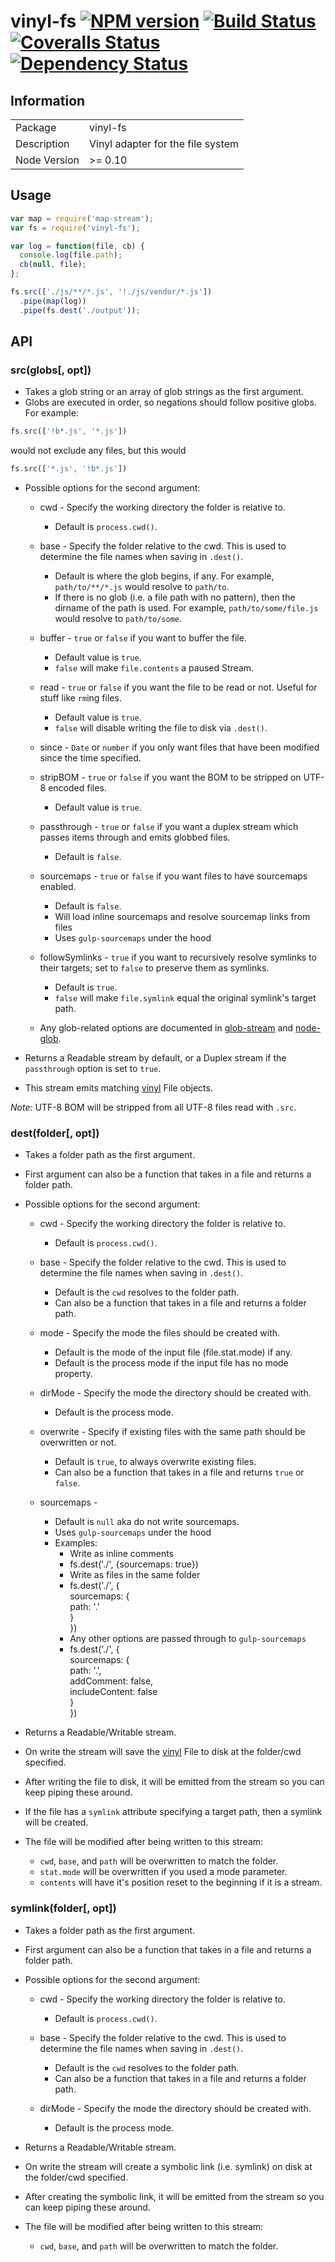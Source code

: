# vinyl-fs [![NPM version][npm-image]][npm-url] [![Build Status][travis-image]][travis-url] [![Coveralls Status][coveralls-image]][coveralls-url] [![Dependency Status][depstat-image]][depstat-url]
## Information
<table>
  <tr><td>Package</td><td>vinyl-fs</td></tr>
  <tr><td>Description</td><td>Vinyl adapter for the file system</td></tr>
  <tr><td>Node Version</td><td>>= 0.10</td></tr>
</table>

## Usage

```javascript
var map = require('map-stream');
var fs = require('vinyl-fs');

var log = function(file, cb) {
  console.log(file.path);
  cb(null, file);
};

fs.src(['./js/**/*.js', '!./js/vendor/*.js'])
  .pipe(map(log))
  .pipe(fs.dest('./output'));
```

## API
### src(globs[, opt])
- Takes a glob string or an array of glob strings as the first argument.
- Globs are executed in order, so negations should follow positive globs. For example:

```js
fs.src(['!b*.js', '*.js'])
```

would not exclude any files, but this would

```js
fs.src(['*.js', '!b*.js'])
```

- Possible options for the second argument:
  - cwd - Specify the working directory the folder is relative to.
    - Default is `process.cwd()`.

  - base - Specify the folder relative to the cwd. This is used to determine the file names when saving in `.dest()`.
    - Default is where the glob begins, if any. For example, `path/to/**/*.js` would resolve to `path/to`.
    - If there is no glob (i.e. a file path with no pattern), then the dirname of the path is used. For example, `path/to/some/file.js` would resolve to `path/to/some`.

  - buffer - `true` or `false` if you want to buffer the file.
    - Default value is `true`.
    - `false` will make `file.contents` a paused Stream.

  - read - `true` or `false` if you want the file to be read or not. Useful for stuff like `rm`ing files.
    - Default value is `true`.
    - `false` will disable writing the file to disk via `.dest()`.

  - since - `Date` or `number` if you only want files that have been modified since the time specified.
  - stripBOM - `true` or `false` if you want the BOM to be stripped on UTF-8 encoded files.
    - Default value is `true`.

  - passthrough - `true` or `false` if you want a duplex stream which passes items through and emits globbed files.
    - Default is `false`.

  - sourcemaps - `true` or `false` if you want files to have sourcemaps enabled.
    - Default is `false`.
    - Will load inline sourcemaps and resolve sourcemap links from files
    - Uses `gulp-sourcemaps` under the hood
  - followSymlinks - `true` if you want to recursively resolve symlinks to their targets; set to `false` to preserve them as symlinks.
    - Default is `true`.
    - `false` will make `file.symlink` equal the original symlink's target path.
  - Any glob-related options are documented in [glob-stream] and [node-glob].

- Returns a Readable stream by default, or a Duplex stream if the `passthrough` option is set to `true`.
- This stream emits matching [vinyl] File objects.

_Note:_ UTF-8 BOM will be stripped from all UTF-8 files read with `.src`.

### dest(folder[, opt])
- Takes a folder path as the first argument.
- First argument can also be a function that takes in a file and returns a folder path.
- Possible options for the second argument:
  - cwd - Specify the working directory the folder is relative to.
    - Default is `process.cwd()`.

  - base - Specify the folder relative to the cwd. This is used to determine the file names when saving in `.dest()`.
    - Default is the `cwd` resolves to the folder path.
    - Can also be a function that takes in a file and returns a folder path.

  - mode - Specify the mode the files should be created with.
    - Default is the mode of the input file (file.stat.mode) if any.
    - Default is the process mode if the input file has no mode property.

  - dirMode - Specify the mode the directory should be created with.
    - Default is the process mode.

  - overwrite - Specify if existing files with the same path should be overwritten or not.
    - Default is `true`, to always overwrite existing files.
    - Can also be a function that takes in a file and returns `true` or `false`.

  - sourcemaps -
    - Default is `null` aka do not write sourcemaps.
    - Uses `gulp-sourcemaps` under the hood
    - Examples:
      - Write as inline comments
      - fs.dest('./', {sourcemaps: true})
      - Write as files in the same folder
      - fs.dest('./', {<br>  sourcemaps: {<br>    path: '.'<br>  }<br>})
      - Any other options are passed through to `gulp-sourcemaps`
      - fs.dest('./', {<br>  sourcemaps: {<br>    path: '.',<br>    addComment: false,<br>    includeContent: false<br>  }<br>})

- Returns a Readable/Writable stream.
- On write the stream will save the [vinyl] File to disk at the folder/cwd specified.
- After writing the file to disk, it will be emitted from the stream so you can keep piping these around.
- If the file has a `symlink` attribute specifying a target path, then a symlink will be created.
- The file will be modified after being written to this stream:
  - `cwd`, `base`, and `path` will be overwritten to match the folder.
  - `stat.mode` will be overwritten if you used a mode parameter.
  - `contents` will have it's position reset to the beginning if it is a stream.

### symlink(folder[, opt])
- Takes a folder path as the first argument.
- First argument can also be a function that takes in a file and returns a folder path.
- Possible options for the second argument:
  - cwd - Specify the working directory the folder is relative to.
    - Default is `process.cwd()`.

  - base - Specify the folder relative to the cwd. This is used to determine the file names when saving in `.dest()`.
    - Default is the `cwd` resolves to the folder path.
    - Can also be a function that takes in a file and returns a folder path.
  - dirMode - Specify the mode the directory should be created with.
    - Default is the process mode.

- Returns a Readable/Writable stream.
- On write the stream will create a symbolic link (i.e. symlink) on disk at the folder/cwd specified.
- After creating the symbolic link, it will be emitted from the stream so you can keep piping these around.
- The file will be modified after being written to this stream:
  - `cwd`, `base`, and `path` will be overwritten to match the folder.

[glob-stream]: https://github.com/gulpjs/glob-stream
[node-glob]: https://github.com/isaacs/node-glob
[gaze]: https://github.com/shama/gaze
[glob-watcher]: https://github.com/gulpjs/glob-watcher
[vinyl]: https://github.com/gulpjs/vinyl
[npm-url]: https://www.npmjs.com/package/vinyl-fs
[npm-image]: https://badge.fury.io/js/vinyl-fs.svg
[travis-url]: https://travis-ci.org/gulpjs/vinyl-fs
[travis-image]: https://travis-ci.org/gulpjs/vinyl-fs.svg?branch=master
[coveralls-url]: https://coveralls.io/r/wearefractal/vinyl-fs
[coveralls-image]: https://img.shields.io/coveralls/wearefractal/vinyl-fs.svg?style=flat
[depstat-url]: https://david-dm.org/gulpjs/vinyl-fs
[depstat-image]: https://david-dm.org/gulpjs/vinyl-fs.svg
